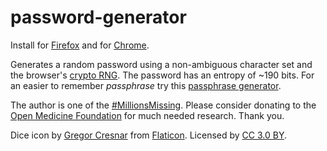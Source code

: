 # password-generator

Install for [Firefox](https://addons.mozilla.org/en-US/firefox/addon/password-generator)
and for [Chrome](https://chrome.google.com/webstore/detail/password-generator/iliehbhfgfbjllfhhbbceochgmkkhpcb).

Generates a random password using a non-ambiguous character set
and the browser's [crypto RNG](https://developer.mozilla.org/en-US/docs/Web/API/RandomSource/getRandomValues).
The password has an entropy of ~190 bits.
For an easier to remember *passphrase* try this [passphrase generator](https://github.com/araemot/passphrase-generator).

The author is one of the [#MillionsMissing](https://www.meaction.net).
Please consider donating to the [Open Medicine Foundation](https://www.omf.ngo) for much needed research.
Thank you.

Dice icon by [Gregor Cresnar](https://www.flaticon.com/authors/gregor-cresnar)
from [Flaticon](https://www.flaticon.com).
Licensed by [CC 3.0 BY](https://creativecommons.org/licenses/by/3.0).

